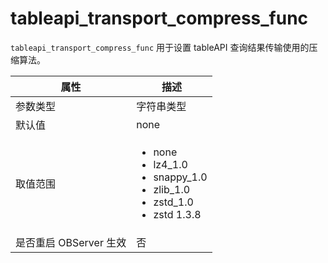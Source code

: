 tableapi_transport_compress_func 
=====================================================

`tableapi_transport_compress_func` 用于设置 tableAPI 查询结果传输使用的压缩算法。


|      **属性**      |                                                                                                                                                **描述**                                                                                                                                                |
|------------------|------------------------------------------------------------------------------------------------------------------------------------------------------------------------------------------------------------------------------------------------------------------------------------------------------|
| 参数类型             | 字符串类型                                                                                                                                                                                                                                                                                                |
| 默认值              | none                                                                                                                                                                                                                                                                                                 |
| 取值范围             | <ul><li>none </li><li> lz4_1.0  </li><li> snappy_1.0  </li><li> zlib_1.0  </li><li> zstd_1.0  </li><li> zstd 1.3.8</li></ul>    |
| 是否重启 OBServer 生效 | 否                                                                                                                                                                                                                                                                                                    |




